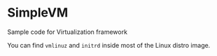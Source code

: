 # SimpleVM
Sample code for Virtualization framework

You can find `vmlinuz` and `initrd` inside most of the Linux distro image.
